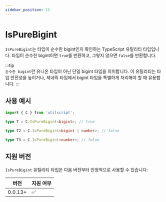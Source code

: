 ```yaml
---
sidebar_position: 11
---
```


# IsPureBigint

`IsPureBigint`는 타입이 순수한 bigint인지 확인하는 TypeScript 유틸리티 타입입니다. 타입이 순수한 bigint이면 `true`를 반환하고, 그렇지 않으면 `false`를 반환합니다.

:::tip  
`순수한 bigint`란 유니온 타입이 아닌 단일 bigint 타입을 의미합니다. 이 유틸리티는 타입 안전성을 높이거나, 제네릭 타입에서 bigint 타입을 특별하게 처리해야 할 때 유용합니다.
:::

## 사용 예시

```ts
import { C } from 'utilscript';

type T = C.IsPureBigint<bigint>; // true

type T2 = C.IsPureBigint<bigint | number>; // false

type T3 = C.IsPureBigint<number>; // false
```

## 지원 버전

`IsPureBigint` 유틸리티 타입은 다음 버전부터 안정적으로 사용할 수 있습니다:

| 버전    | 지원 여부 |
| ------- | --------- |
| 0.0.13+ | ✅        |
